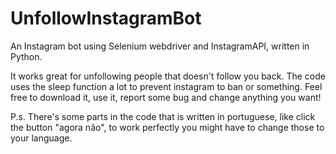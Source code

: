 # UnfollowInstagramBot
An Instagram bot using Selenium webdriver and InstagramAPI, written in Python.

It works great for unfollowing people that doesn't follow you back. The code uses the sleep function a lot to prevent instagram to ban or something.
Feel free to download it, use it, report some bug and change anything you want!

P.s. There's some parts in the code that is written in portuguese, like click the button "agora não", to work perfectly you might have to change those to your language.


